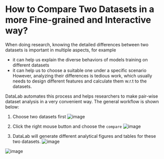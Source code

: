 # How to Compare Two Datasets in a more Fine-grained and Interactive way?



When doing research, knowing the detailed differences between two datasets is important in multiple aspects, for example
* it can help us explain the diverse behaviors of models training on different datasets
* it can help us to choose a suitable one under a specific scenario
However, analyzing their differences is tedious work, which usually needs to design different features and calculate them w.r.t to the datasets.

DataLab automates this process and helps researchers to make pair-wise dataset analysis in a very convenient way. The general workflow is shown below:


1. Choose two datasets first
![image](https://user-images.githubusercontent.com/59123869/155394693-8577f69b-59ea-43c7-9222-e71edc105fd3.png)


2. Click the right mouse button and choose the `compare`
![image](https://user-images.githubusercontent.com/59123869/155394868-907abbd6-49dd-4455-85e6-c33c9a144c59.png)



3. DataLab will generate different analytical figures and tables for these two datasets.
![image](https://user-images.githubusercontent.com/59123869/155395073-d1dfe0a2-8045-4b74-b78e-4a70729ea5f7.png)

![image](https://user-images.githubusercontent.com/59123869/155395138-63755efd-7cd1-4fc4-aeb2-2e346a8cc561.png)



